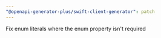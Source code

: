 ```yaml
---
"@openapi-generator-plus/swift-client-generator": patch
---
```


Fix enum literals where the enum property isn't required
